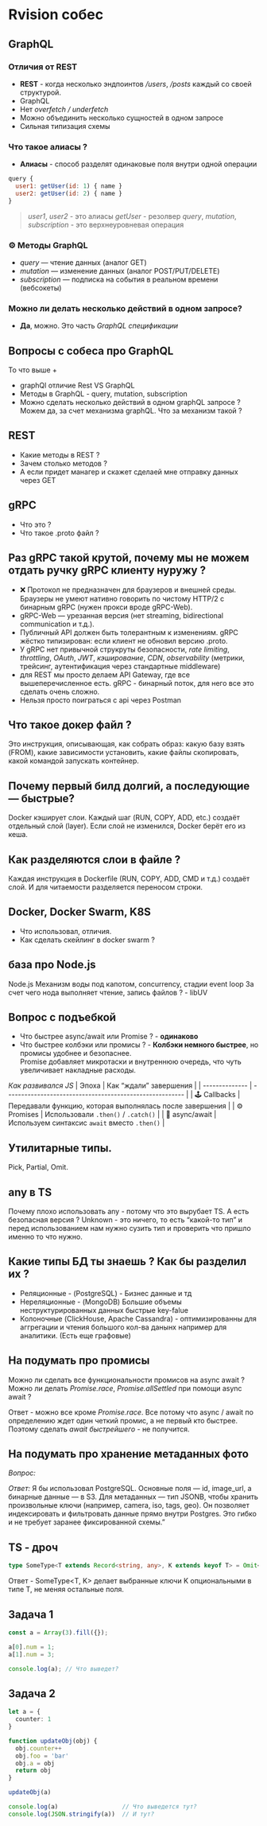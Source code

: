 # Rvision собес

## GraphQL

### Отличия от REST

- **REST** - когда несколько эндпоинтов */users*, */posts* каждый со своей структурой.
- GraphQL
- Нет *overfetch / underfetch*
- Можно объединить несколько сущностей в одном запросе
- Сильная типизация схемы

### Что такое алиасы ?

- **Алиасы** - способ разделят одинаковые поля внутри одной операции

```js
query {
  user1: getUser(id: 1) { name }
  user2: getUser(id: 2) { name }
}
```
> *user1*, *user2* - это алиасы
> *getUser* - резолвер
> *query*, *mutation*, *subscription* - это верхнеуровневая операция

### ⚙️ Методы GraphQL

- *query* — чтение данных (аналог GET)
- *mutation* — изменение данных (аналог POST/PUT/DELETE)
- *subscription* — подписка на события в реальном времени (вебсокеты)

### Можно ли делать несколько действий в одном запроcе?

- **Да**, можно. Это часть *GraphQL спецификации* 


## Вопросы с собеса про GraphQL

То что выше +

- graphQl отличие Rest VS GraphQL
- Методы в GraphQL - query, mutation, subscription
- Можно сделать несколько действий в одном graphQL запросе ? Можем да, за счет механизма graphQL. Что за механизм такой ?

## REST

- Какие методы в REST ? 
- Зачем столько методов ?
- А если придет манагер и скажет сделаей мне отправку данных через GET

## gRPC

- Что это ? 
- Что такое .proto файл ?

## Раз gRPC такой крутой, почему мы не можем отдать ручку gRPC клиенту нуружу ?

- ❌ Протокол не предназначен для браузеров и внешней среды. Браузеры не умеют нативно говорить по чистому HTTP/2 с бинарным gRPC (нужен прокси вроде gRPC-Web).
- gRPC-Web — урезанная версия (нет streaming, bidirectional communication и т.д.).
- Публичный API должен быть толерантным к изменениям. gRPC жёстко типизирован: если клиент не обновил версию .proto. 
- У gRPC нет привычной струкруты безопасности, *rate limiting*, *throttling*, *OAuth*, *JWT*, *кэширование*, *CDN*, *observability* (метрики, трейсинг, аутентификация через стандартные middleware)
- для REST мы просто делаем API Gateway, где все вышеперечисленное есть. gRPC - бинарный поток, для него все это сделать очень сложно.
- Нельзя просто поиграться с api через Postman

## Что такое докер файл ?

Это инструкция, описывающая, как собрать образ:
какую базу взять (FROM), какие зависимости установить, какие файлы скопировать, какой командой запускать контейнер.

## Почему первый билд долгий, а последующие — быстрые?

Docker кэширует слои.
Каждый шаг (RUN, COPY, ADD, etc.) создаёт отдельный слой (layer).
Если слой не изменился, Docker берёт его из кеша.

## Как разделяются слои в файле ?

Каждая инструкция в Dockerfile (RUN, COPY, ADD, CMD и т.д.) создаёт слой.
И для читаемости разделяется переносом строки.

## Docker, Docker Swarm, K8S

- Что использовал, отличия.
- Как сделать скейлинг в docker swarm ?

## база про Node.js
Node.js 
Механизм воды под капотом, concurrency, стадии event loop 
За счет чего нода выполняет чтение, запись файлов ? - libUV

## Вопрос с подъебкой

- Что быстрее async/await или Promise ? - **одинаково**
- Что быстрее колбэки или промисы ? - **Колбэки немного быстрее**, но промисы удобнее и безопаснее.  
Promise добавляет микротаски и внутреннюю очередь, что чуть увеличивает накладные расходы.

*Как развивался JS*
| Эпоха          | Как “ждали” завершения                                   |
| -------------- | -------------------------------------------------------- |
| 🕹️ Callbacks  | Передавали функцию, которая выполнялась после завершения |
| ⚙️ Promises    | Использовали `.then()` / `.catch()`                      |
| 🚀 async/await | Используем синтаксис `await` вместо `.then()`            |


## Утилитарные типы.
Pick, Partial, Omit.

## any в TS
Почему плохо использовать any - потому что это вырубает TS. 
А есть безопасная версия ? Unknown - это ничего, то есть “какой-то тип” и перед использованием нам нужно сузить тип и проверить что пришло именно то что нужно.

## Какие типы БД ты знаешь ? Как бы разделил их ?
- Реляционные - (PostgreSQL) - Бизнес данные и тд
- Нереляционные - (MongoDB) Большие объемы неструктурированных данных быстрые key-falue
- Колоночные (ClickHouse, Apache Cassandra) - оптимизированны для аггрегации и чтения большого кол-ва данынх например для аналитики.
(Есть еще графовые)

## На подумать про промисы

Можно ли сделать все функциональности промисов на async await ?
Можно ли делать *Promise.race*, *Promise.allSettled* при помощи async await ?

Ответ - можно все кроме *Promise.race*. Все потому что async / await по определению ждет один четкий промис, а не первый кто быстрее.
Поэтому сделать *await быстрейшего* - не получится.

## На подумать про хранение метаданных фото

*Вопрос:*

*Ответ:*
Я бы использовал PostgreSQL.
Основные поля — id, image_url, а бинарные данные — в S3.
Для метаданных — тип JSONB, чтобы хранить произвольные ключи (например, camera, iso, tags, geo).
Он позволяет индексировать и фильтровать данные прямо внутри Postgres.
Это гибко и не требует заранее фиксированной схемы.”

## TS - дроч

```ts
type SomeType<T extends Record<string, any>, K extends keyof T> = Omit<T, K> & Partial<Pick<T, K>>;
```
Ответ - SomeType<T, K> делает выбранные ключи K опциональными в типе T,
не меняя остальные поля.

## Задача 1

```ts
const a = Array(3).fill({});

a[0].num = 1;
a[1].num = 3;

console.log(a); // Что выведет?
```

## Задача 2

```ts
let a = {
  counter: 1
}

function updateObj(obj) {
  obj.counter++
  obj.foo = 'bar'
  obj.a = obj
  return obj
}

updateObj(a)

console.log(a)                  // Что выведется тут?
console.log(JSON.stringify(a))  // И тут?
```

